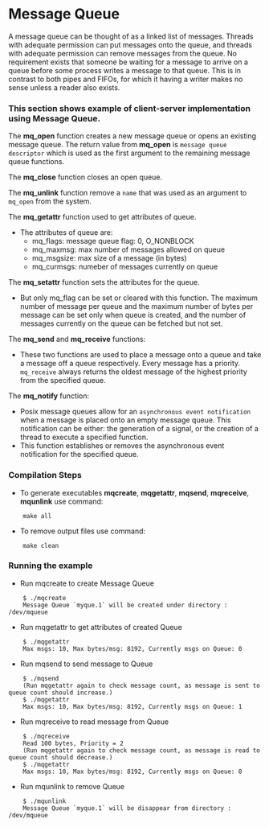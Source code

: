 # Message Queue
A message queue can be thought of as a linked list of messages. Threads with adequate permission can put messages onto the queue, and threads with adequate permission can remove messages from the queue. No requirement exists that someone be waiting for a message to arrive on a  queue before some process writes a message to that queue. This is in contrast
to both pipes and FIFOs, for which it having a writer makes no sense unless a reader also exists.

### This section shows example of client-server implementation using Message Queue.

The **mq_open** function creates a new message queue or opens an existing message queue. The return value from **mq_open** is `message queue descriptor` which is used as the first argument to the remaining message queue functions.

The **mq_close** function closes an open queue.

The **mq_unlink** function remove a `name` that was used as an argument to `mq_open` from the system.

The **mq_getattr** function used to get attributes of queue.
- The attributes of queue are:
   - mq_flags: message queue flag: 0, O_NONBLOCK
   - mq_maxmsg:  max number of messages allowed on queue
   - mq_msgsize: max size of a message (in bytes)
   - mq_curmsgs: numeber of messages currently on queue 

The **mq_setattr** function sets the attributes for the queue.
- But only mq_flag can be set or cleared with this function. The maximum number of message per queue and the maximum number of bytes per message can be set only
when queue is created, and the number of messages currently on the queue can be fetched but not set.


The **mq_send** and **mq_receive** functions:

- These two functions are used to place a message onto a queue and take a message off a queue respectively. Every message has a priority. `mq_receive` always returns the oldest message of the highest priority from the specified queue.


The **mq_notify** function:

- Posix message queues allow for an `asynchronous event notification` when a message is placed onto an empty message queue. This notification can be either: the generation of a signal, or the creation  of a thread to execute a specified function.
- This function establishes or removes the asynchronous event notification for the specified queue.

### Compilation Steps
- To generate executables **mqcreate**, **mqgetattr**, **mqsend**, **mqreceive**, **mqunlink** use command:
``` 
    make all
```
- To remove output files use command:
```
    make clean
```

### Running the example
- Run mqcreate to create Message Queue
```
    $ ./mqcreate
    Message Queue `myque.1` will be created under directory : /dev/mqueue
```
- Run mqgetattr to get attributes of created Queue
```
    $ ./mqgetattr
    Max msgs: 10, Max bytes/msg: 8192, Currently msgs on Queue: 0
```
- Run mqsend to send message to Queue
```
    $ ./mqsend
    (Run mqgetattr again to check message count, as message is sent to queue count should increase.)
    $ ./mqgetattr 
    Max msgs: 10, Max bytes/msg: 8192, Currently msgs on Queue: 1
```
- Run mqreceive to read message from Queue
```
    $ ./mqreceive
    Read 100 bytes, Priority = 2
    (Run mqgetattr again to check message count, as message is read to queue count should decrease.)
    $ ./mqgetattr 
    Max msgs: 10, Max bytes/msg: 8192, Currently msgs on Queue: 0
```
- Run mqunlink to remove Queue
```
    $ ./mqunlink
    Message Queue `myque.1` will be disappear from directory : /dev/mqueue
```




